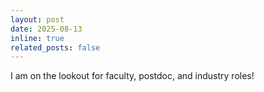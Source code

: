 ```yaml
---
layout: post
date: 2025-08-13 
inline: true
related_posts: false
---
```


I am on the lookout for faculty, postdoc, and industry roles!
